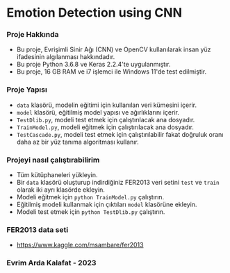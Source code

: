 # Emotion Detection using CNN
### Proje Hakkında

- Bu proje, Evrişimli Sinir Ağı (CNN) ve OpenCV kullanılarak insan yüz ifadesinin algılanması hakkındadır.
- Bu proje Python 3.6.8 ve Keras 2.2.4'te uygulanmıştır.
- Bu proje, 16 GB RAM ve i7 işlemci ile Windows 11'de test edilmiştir.

### Proje Yapısı

- `data` klasörü, modelin eğitimi için kullanılan veri kümesini içerir.
- `model` klasörü, eğitilmiş model yapısı ve ağırlıklarını içerir.
- `TestDlib.py`, modeli test etmek için çalıştırılacak ana dosyadır.
- `TrainModel.py`, modeli eğitmek için çalıştırılacak ana dosyadır.
- `TestCascade.py`, modeli test etmek için çalıştırılabilir fakat doğruluk oranı daha az bir yüz tanıma algoritması kullanır.

### Projeyi nasıl çalıştırabilirim

- Tüm kütüphaneleri yükleyin.
- Bir `data` klasörü oluşturup indirdiğiniz FER2013 veri setini `test` ve `train` olarak iki ayrı klasörde ekleyin.
- Modeli eğitmek için `python TrainModel.py` çalıştırın.
- Eğitilmiş modeli kullanmak için çıktıları `model` klasörüne ekleyin.
- Modeli test etmek için `python TestDlib.py` çalıştırın.

### FER2013 data seti
- https://www.kaggle.com/msambare/fer2013

### Evrim Arda Kalafat - 2023

